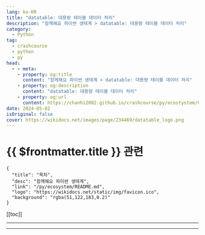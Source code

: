 ```yaml
---
lang: ko-KR
title: "datatable: 대용량 테이블 데이터 처리"
description: "함께해요 파이썬 생태계 > datatable: 대용량 테이블 데이터 처리"
category:
  - Python
tag: 
  - crashcourse
  - python
  - py
head:
  - - meta:
    - property: og:title
      content: "함께해요 파이썬 생태계 > datatable: 대용량 테이블 데이터 처리"
    - property: og:description
      content: "datatable: 대용량 테이블 데이터 처리"
    - property: og:url
      content: https://chanhi2002.github.io/crashcourse/py/ecostystem/03/datatable.html
date: 2024-05-02
isOriginal: false
cover: https://wikidocs.net/images/page/234469/datatable_logo.png
---
```


# {{ $frontmatter.title }} 관련

```component VPCard
{
  "title": "목차",
  "desc": "함께해요 파이썬 생태계",
  "link": "/py/ecosystem/README.md",
  "logo": "https://wikidocs.net/static/img/favicon.ico",
  "background": "rgba(51,122,183,0.2)"
}
```

[[toc]]

---

<SiteInfo
  name="datatable: 대용량 테이블 데이터 처리 | WikiDocs"
  desc="함께해요 파이썬 생태계"
  url="https://wikidocs.net/234469"
  logo="https://wikidocs.net/static/img/favicon.ico"
  preview="https://wikidocs.net/images/page/234469/datatable_logo.png"/>

<!-- TODO: 작성 -->

---

<TagLinks />